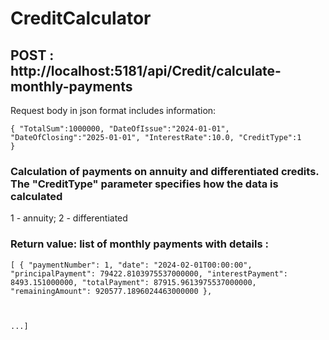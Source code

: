 # CreditCalculator

## POST : http://localhost:5181/api/Credit/calculate-monthly-payments

Request body in json format includes information:

<code>{
        "TotalSum":1000000,
        "DateOfIssue":"2024-01-01",
        "DateOfClosing":"2025-01-01",
        "InterestRate":10.0,
        "CreditType":1
}</code>

### Calculation of payments on annuity and differentiated credits. The "CreditType" parameter specifies how the data is calculated
1 - annuity;
2 - differentiated

### Return value: list of monthly payments with details :
<code>[
    {
        "paymentNumber": 1,
        "date": "2024-02-01T00:00:00",
        "principalPayment": 79422.8103975537000000,
        "interestPayment": 8493.151000000,
        "totalPayment": 87915.9613975537000000,
        "remainingAmount": 920577.1896024463000000
    },
    
...]</code>
